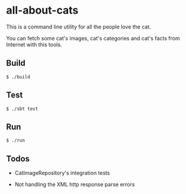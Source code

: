 all-about-cats
===

This is a command line utility for all the people love the cat.

You can fetch some cat's images, cat's categories and cat's facts from Internet with this tools.

## Build
    $ ./build

## Test
    $ ./sbt test

## Run
    $ ./run

## Todos

- CatImageRepository's integration tests

- Not handling the XML http response parse errors


